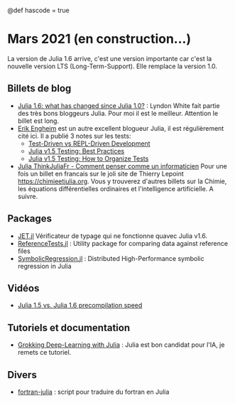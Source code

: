 @def hascode = true

# Mars 2021  (en construction...)

La version de Julia 1.6 arrive, c'est une version importante car c'est la nouvelle version
LTS (Long-Term-Support). Elle remplace la version 1.0.


## Billets de blog

- [Julia 1.6: what has changed since Julia 1.0?](https://www.oxinabox.net/2021/02/13/Julia-1.6-what-has-changed-since-1.0.html) : Lyndon White fait partie des très bons bloggeurs Julia. Pour moi il est le meilleur. Attention le billet est long.
- [Erik Engheim](https://erik-engheim.medium.com) est un autre excellent blogueur Julia, il est régulièrement cité ici. Il a publié 3 notes sur les tests:
    * [Test-Driven vs REPL-Driven Development](https://erik-engheim.medium.com/test-driven-vs-repl-driven-development-809d3c7a681)
    * [Julia v1.5 Testing: Best Practices](https://erik-engheim.medium.com/julia-v1-5-testing-best-practices-3ca8780e6336) 
    * [Julia v1.5 Testing: How to Organize Tests](https://medium.com/codex/julia-v1-5-testing-how-to-organize-tests-5f7a76e29038) 
- [Julia ThinkJuliaFr - Comment penser comme un informaticien](https://chimieetjulia.org/e107/news.php?extend.12) Pour une fois un billet en francais sur le joli site de Thierry Lepoint https://chimieetjulia.org. Vous y trouverez d'autres billets sur la Chimie, les équations différentielles ordinaires et l'intelligence artificielle. A suivre.

## Packages

- [JET.jl](https://github.com/aviatesk/JET.jl) Vérificateur de typage qui ne fonctionne quavec Julia v1.6.
- [ReferenceTests.jl](https://github.com/JuliaTesting/ReferenceTests.jl) : Utility package for comparing data against reference files
- [SymbolicRegression.jl](https://github.com/MilesCranmer/SymbolicRegression.jl) : Distributed High-Performance symbolic regression in Julia

## Vidéos

- [Julia 1.5 vs. Julia 1.6 precompilation speed](https://youtu.be/9SHuhIGfVDg)

## Tutoriels et documentation

 - [Grokking Deep-Learning with Julia](https://github.com/deepaksuresh/Grokking-Deep-Learning-with-Julia) : Julia est bon candidat pour l'IA, je remets ce tutoriel.

## Divers

- [fortran-julia](https://gist.github.com/rafaqz/fede683a3e853f36c9b367471fde2f56) : script pour traduire du fortran en Julia
